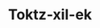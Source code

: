 ---
layout: item
title: Toktz-xil-ek
item-id: 6525
datatable: true
id: 6525
name: "Toktz-xil-ek"
members: true
lowalch: 10000
highalch: 15000
examine: "A large knife of obsidian."
monsters:
  - id: 2167
    name: "TzHaar-Xil"
    members: true
    combat_level: 133
    wiki_url: "https://oldschool.runescape.wiki/w/TzHaar-Xil"
    drops:
      - quantity: "1"
        rarity: 0.001953125
        drop_requirements: null
---